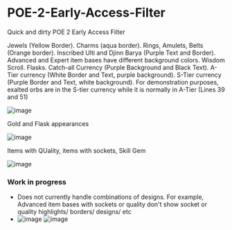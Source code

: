 # POE-2-Early-Access-Filter
Quick and dirty POE 2 Early Access Filter



Jewels (Yellow Border). Charms (aqua border). Rings, Amulets, Belts (Orange border). Inscribed Ulti and Djinn Barya (Purple Text and Border). Advanced and Expert item bases have different background colors. Wisdom Scroll. Flasks. Catch-all Currency (Purple Background and Black Text). A-Tier currency (White Border and Text, purple background). S-Tier currency (Purple Border and Text, white background). For demonstration purposes, exalted orbs are in the S-tier currency while it is normally in A-Tier (Lines 39 and 51)

![image](https://github.com/user-attachments/assets/f994c75e-a7b3-4c43-9529-ea019486dc85)


Gold and Flask appearances

![image](https://github.com/user-attachments/assets/3b3b4545-41e4-485e-9d35-e9350a00bb46)

Items with QUality, items with sockets, Skill Gem

![image](https://github.com/user-attachments/assets/121fa9c9-d597-4f3a-a91b-07f135126888)

### Work in progress ###
* Does not currently handle combinations of designs. For example, Advanced item bases with sockets or quality don't show socket or quality highlights/ borders/ designs/ etc
* ![image](https://github.com/user-attachments/assets/89d5d724-c484-44ee-9c8e-e5d5c01cb6f3) ![image](https://github.com/user-attachments/assets/3dc06166-d972-4497-958f-9e3f6f9f19a2)


